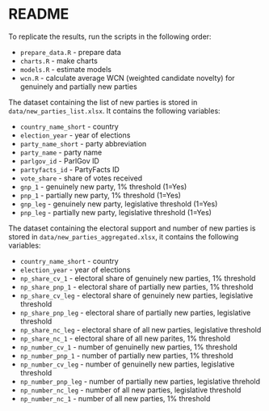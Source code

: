 # README

To replicate the results, run the scripts in the following order:

- `prepare_data.R` - prepare data
- `charts.R` - make charts
- `models.R` - estimate models
- `wcn.R` - calculate average WCN (weighted candidate novelty) for genuinely and partially new parties

The dataset containing the list of new parties is stored in `data/new_parties_list.xlsx`. It contains the following variables:  
- `country_name_short` - country  
- `election_year` - year of elections  
- `party_name_short` - party abbreviation  
- `party_name` - party name  
- `parlgov_id` - ParlGov ID  
- `partyfacts_id` - PartyFacts ID  
- `vote_share` - share of votes received  
- `gnp_1` - genuinely new party, 1% threshold (1=Yes)  
- `pnp_1` - partially new party, 1% threshold (1=Yes)  
- `gnp_leg` - genuinely new party, legislative threshold (1=Yes)  
- `pnp_leg` - partially new party, legislative threshold (1=Yes)  

The dataset containing the electoral support and number of new parties is stored in `data/new_parties_aggregated.xlsx`, it contains the following variables:  
- `country_name_short` - country  
- `election_year` - year of elections  
- `np_share_cv_1` - electoral share of genuinely new parties, 1% threshold  
- `np_share_pnp_1` - electoral share of partially new parties, 1% threshold  
- `np_share_cv_leg` - electoral share of genuinely new parties, legislative threshold  
- `np_share_pnp_leg` - electoral share of partially new parties, legislative threshold  
- `np_share_nc_leg` - electoral share of all new parties, legislative threshold  
- `np_share_nc_1` - electoral share of all new parites, 1% threshold  
- `np_number_cv_1` - number of genuinelly new parties, 1% threshold  
- `np_number_pnp_1` - number of partially new parties, 1% threshold  
- `np_number_cv_leg` - number of genuinelly new parties, legislative threshold  
- `np_number_pnp_leg` - number of partially new parties, legislative threhold  
- `np_number_nc_leg` - number of all new parties, legislative threshold  
- `np_number_nc_1` - number of all new parties, 1% threshold  